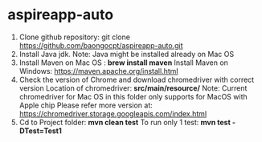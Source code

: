 # aspireapp-auto
1. Clone github repository: git clone https://github.com/baongocpt/aspireapp-auto.git
2. Install Java jdk. Note: Java might be installed already on Mac OS
3. Install Maven on Mac OS : **brew install maven**
Install Maven on Windows: https://maven.apache.org/install.html
4. Check the version of Chrome and download chromedriver with correct version
Location of chromedriver: **src/main/resource/**
Note: Current chromedriver for Mac OS in this folder only supports for MacOS with Apple chip
Please refer more version at: https://chromedriver.storage.googleapis.com/index.html
5. Cd to Project folder: **mvn clean test**
To run only 1 test: **mvn test -DTest=Test1**
